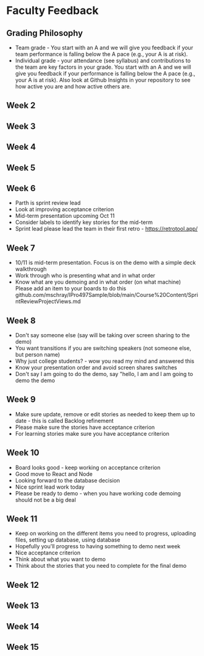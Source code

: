 # Faculty Feedback #

## Grading Philosophy ##
- Team grade - You start with an A and we will give you feedback if your team performance is falling below the A pace (e.g., your A is at risk).
- Individual grade - your attendance (see syllabus) and contributions to the team are key factors in your grade.  You start with an A and we will give you feedback if your performance is falling below the A pace (e.g., your A is at risk).  Also look at Github Insights in your repository to see how active you are and how active others are.

## Week 2 ##

## Week 3 ##

## Week 4 ##

## Week 5 ##

## Week 6 ##
- Parth is sprint review lead
- Look at improving acceptance criterion
- Mid-term presentation upcoming Oct 11
- Consider labels to identify key stories for the mid-term
- Sprint lead please lead the team in their first retro - https://retrotool.app/

## Week 7 ##
- 10/11 is mid-term presentation.  Focus is on the demo with a simple deck walkthrough
- Work through who is presenting what and in what order
- Know what are you demoing and in what order (on what machine)
Please add an item to your boards to do this github.com/mschray/IPro497Sample/blob/main/Course%20Content/SprintReviewProjectViews.md

## Week 8 ##
- Don't say someone else (say <person name> will be taking over screen sharing to the demo)
- You want transitions if you are switching speakers (not someone else, but person name)
- Why just college students? - wow you read my mind and answered this
- Know your presentation order and avoid screen shares switches
- Don't say I am going to do the demo, say "hello, I am <person name> and I am  going to demo the demo

## Week 9 ##
- Make sure update, remove or edit stories as needed to keep them up to date - this is called Backlog refinement
- Please make sure the stories have acceptance criterion
- For learning stories make sure you have acceptance criterion
  
## Week 10 ##
- Board looks good - keep working on acceptance criterion
- Good move to React and Node
- Looking forward to the database decision
- Nice sprint lead work today
- Please be ready to demo - when you have working code demoing should not be a big deal
  
## Week 11 ##
- Keep on working on the different items you need to progress, uploading files, setting up database, using database
- Hopefully you'll progress to having something to demo next week
- Nice acceptance criterion
- Think about what you want to demo
- Think about the stories that you need to complete for the final demo
  
## Week 12 ##

## Week 13 ##

## Week 14 ##

## Week 15 ##
